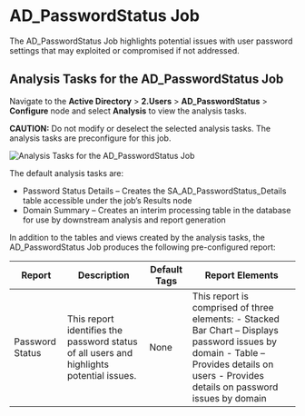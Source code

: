 # AD_PasswordStatus Job

The AD_PasswordStatus Job highlights potential issues with user password settings that may exploited
or compromised if not addressed.

## Analysis Tasks for the AD_PasswordStatus Job

Navigate to the **Active Directory** > **2.Users** > **AD_PasswordStatus** > **Configure** node and
select **Analysis** to view the analysis tasks.

**CAUTION:** Do not modify or deselect the selected analysis tasks. The analysis tasks are
preconfigure for this job.

![Analysis Tasks for the AD_PasswordStatus Job](/img/product_docs/accessanalyzer/12.0/solutions/activedirectory/users/passwordstatusanalysis.webp)

The default analysis tasks are:

- Password Status Details – Creates the SA_AD_PasswordStatus_Details table accessible under the
  job’s Results node
- Domain Summary – Creates an interim processing table in the database for use by downstream
  analysis and report generation

In addition to the tables and views created by the analysis tasks, the AD_PasswordStatus Job
produces the following pre-configured report:

| Report          | Description                                                                              | Default Tags | Report Elements                                                                                                                                                                          |
| --------------- | ---------------------------------------------------------------------------------------- | ------------ | ---------------------------------------------------------------------------------------------------------------------------------------------------------------------------------------- |
| Password Status | This report identifies the password status of all users and highlights potential issues. | None         | This report is comprised of three elements: - Stacked Bar Chart – Displays password issues by domain - Table – Provides details on users - Provides details on password issues by domain |
